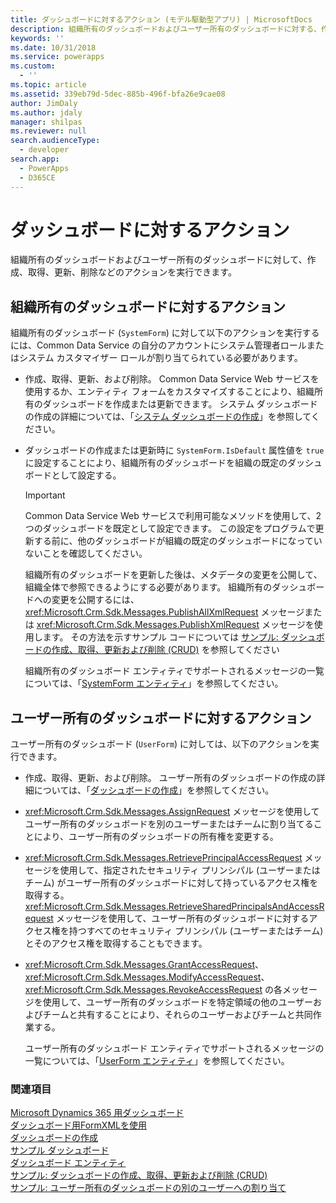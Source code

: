 ```yaml
---
title: ダッシュボードに対するアクション (モデル駆動型アプリ) | MicrosoftDocs
description: 組織所有のダッシュボードおよびユーザー所有のダッシュボードに対する、作成、取得、更新、削除などのアクションの実行について。
keywords: ''
ms.date: 10/31/2018
ms.service: powerapps
ms.custom:
  - ''
ms.topic: article
ms.assetid: 339eb79d-5dec-885b-496f-bfa26e9cae08
author: JimDaly
ms.author: jdaly
manager: shilpas
ms.reviewer: null
search.audienceType:
  - developer
search.app:
  - PowerApps
  - D365CE
---
```


# <a name="actions-on-dashboards"></a>ダッシュボードに対するアクション

<!-- https://docs.microsoft.com/dynamics365/customer-engagement/developer/customize-dev/actions-dashboards -->

組織所有のダッシュボードおよびユーザー所有のダッシュボードに対して、作成、取得、更新、削除などのアクションを実行できます。  
  
## <a name="actions-on-an-organization-owned-dashboard"></a>組織所有のダッシュボードに対するアクション  
 組織所有のダッシュボード (`SystemForm`) に対して以下のアクションを実行するには、Common Data Service の自分のアカウントにシステム管理者ロールまたはシステム カスタマイザー ロールが割り当てられている必要があります。  
  
- 作成、取得、更新、および削除。 Common Data Service Web サービスを使用するか、エンティティ フォームをカスタマイズすることにより、組織所有のダッシュボードを作成または更新できます。 システム ダッシュボードの作成の詳細については、「[システム ダッシュボードの作成](create-dashboard.md)」を参照してください。  
  
- ダッシュボードの作成または更新時に `SystemForm.IsDefault` 属性値を `true` に設定することにより、組織所有のダッシュボードを組織の既定のダッシュボードとして設定する。  
  
  > [!IMPORTANT]
  >  Common Data Service Web サービスで利用可能なメソッドを使用して、2 つのダッシュボードを既定として設定できます。 この設定をプログラムで更新する前に、他のダッシュボードが組織の既定のダッシュボードになっていないことを確認してください。  
  
  組織所有のダッシュボードを更新した後は、メタデータの変更を公開して、組織全体で参照できるようにする必要があります。 組織所有のダッシュボードへの変更を公開するには、<xref:Microsoft.Crm.Sdk.Messages.PublishAllXmlRequest> メッセージまたは <xref:Microsoft.Crm.Sdk.Messages.PublishXmlRequest> メッセージを使用します。 その方法を示すサンプル コードについては [サンプル: ダッシュボードの作成、取得、更新および削除 (CRUD)](/dynamics365/customer-engagement/developer/customize-dev/sample-create-retrieve-update-delete-dashboard) を参照してください<!-- TODO Need to update the powerapps repo's topic link. As of now not found-->   
  
  組織所有のダッシュボード エンティティでサポートされるメッセージの一覧については、「[SystemForm エンティティ](../common-data-service/reference/entities/systemform.md)」を参照してください。  
  
## <a name="actions-on-a-user-owned-dashboard"></a>ユーザー所有のダッシュボードに対するアクション  
 ユーザー所有のダッシュボード (`UserForm`) に対しては、以下のアクションを実行できます。  
  
- 作成、取得、更新、および削除。 ユーザー所有のダッシュボードの作成の詳細については、「[ダッシュボードの作成](create-dashboard.md)」を参照してください。  
  
- <xref:Microsoft.Crm.Sdk.Messages.AssignRequest> メッセージを使用してユーザー所有のダッシュボードを別のユーザーまたはチームに割り当てることにより、ユーザー所有のダッシュボードの所有権を変更する。  
  
- <xref:Microsoft.Crm.Sdk.Messages.RetrievePrincipalAccessRequest> メッセージを使用して、指定されたセキュリティ プリンシパル (ユーザーまたはチーム) がユーザー所有のダッシュボードに対して持っているアクセス権を取得する。 <xref:Microsoft.Crm.Sdk.Messages.RetrieveSharedPrincipalsAndAccessRequest> メッセージを使用して、ユーザー所有のダッシュボードに対するアクセス権を持つすべてのセキュリティ プリンシパル (ユーザーまたはチーム) とそのアクセス権を取得することもできます。  
  
- <xref:Microsoft.Crm.Sdk.Messages.GrantAccessRequest>、<xref:Microsoft.Crm.Sdk.Messages.ModifyAccessRequest>、<xref:Microsoft.Crm.Sdk.Messages.RevokeAccessRequest> の各メッセージを使用して、ユーザー所有のダッシュボードを特定領域の他のユーザーおよびチームと共有することにより、それらのユーザーおよびチームと共同作業する。  
  
  ユーザー所有のダッシュボード エンティティでサポートされるメッセージの一覧については、「[UserForm エンティティ](../common-data-service/reference/entities/userform.md)」を参照してください。  
  
### <a name="see-also"></a>関連項目  
 [Microsoft Dynamics 365 用ダッシュボード](analyze-data-with-dashboards.md)   
 [ダッシュボード用FormXMLを使用](understand-dashboards-dashboard-components-formxml.md)   
 [ダッシュボードの作成](create-dashboard.md)   
 [サンプル ダッシュボード](sample-dashboards.md)   
 [ダッシュボード エンティティ](/dynamics365/customer-engagement/developer/customize-dev/dashboard-entities) <!-- TODO Need to update the powerapps repo's topic link. As of now not found-->  
 [サンプル: ダッシュボードの作成、取得、更新および削除 (CRUD)](/dynamics365/customer-engagement/developer/customize-dev/sample-create-retrieve-update-delete-dashboard) <!-- TODO Need to update the powerapps repo's topic link. As of now not found-->   
 [サンプル: ユーザー所有のダッシュボードの別のユーザーへの割り当て](/dynamics365/customer-engagement/developer/customize-dev/sample-assign-user-owned-dashboard-another-user) <!-- TODO Need to update the powerapps repo's topic link. As of now not found-->